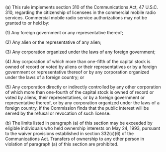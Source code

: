 (a) This rule implements section 310 of the Communications Act, 47 U.S.C. 310, regarding the citizenship of licensees in the commercial mobile radio services. Commercial mobile radio service authorizations may not be granted to or held by:

(1) Any foreign government or any representative thereof;

(2) Any alien or the representative of any alien;

(3) Any corporation organized under the laws of any foreign government;

(4) Any corporation of which more than one-fifth of the capital stock is owned of record or voted by aliens or their representatives or by a foreign government or representative thereof or by any corporation organized under the laws of a foreign country; or

(5) Any corporation directly or indirectly controlled by any other corporation of which more than one-fourth of the capital stock is owned of record or voted by aliens, their representatives, or by a foreign government or representative thereof, or by any corporation organized under the laws of a foreign country, if the Commission finds that the public interest will be served by the refusal or revocation of such license.

(b) The limits listed in paragraph (a) of this section may be exceeded by eligible individuals who held ownership interests on May 24, 1993, pursuant to the waiver provisions established in section 332(c)(6) of the Communications Act. Transfers of ownership to any other person in violation of paragraph (a) of this section are prohibited.

